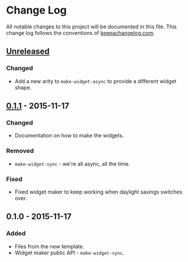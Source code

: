 # Change Log
All notable changes to this project will be documented in this file. This change log follows the conventions of [keepachangelog.com](http://keepachangelog.com/).

## [Unreleased][unreleased]
### Changed
- Add a new arity to `make-widget-async` to provide a different widget shape.

## [0.1.1] - 2015-11-17
### Changed
- Documentation on how to make the widgets.

### Removed
- `make-widget-sync` - we're all async, all the time.

### Fixed
- Fixed widget maker to keep working when daylight savings switches over.

## 0.1.0 - 2015-11-17
### Added
- Files from the new template.
- Widget maker public API - `make-widget-sync`.

[unreleased]: https://github.com/your-name/clj/compare/0.1.1...HEAD
[0.1.1]: https://github.com/your-name/clj/compare/0.1.0...0.1.1
